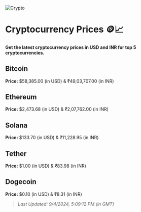 
![Crypto](https://www.techguide.com.au/wp-content/uploads/2020/11/crypto3.jpeg)

# Cryptocurrency Prices 🪙📈

#### Get the latest cryptocurrency prices in USD and INR for top 5 cryptocurrencies.

## Bitcoin

**Price:** $58,385.00 (in USD) & ₹49,03,707.00 (in INR)

## Ethereum

**Price:** $2,473.68 (in USD) & ₹2,07,762.00 (in INR)

## Solana

**Price:** $133.70 (in USD) & ₹11,228.95 (in INR)

## Tether

**Price:** $1.00 (in USD) & ₹83.98 (in INR)

## Dogecoin

**Price:** $0.10 (in USD) & ₹8.31 (in INR)

> _Last Updated: 9/4/2024, 5:09:12 PM (in GMT)_

